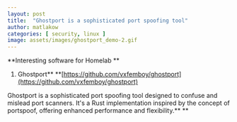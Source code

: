 ```yaml
---
layout: post
title:  "Ghostport is a sophisticated port spoofing tool"
author: matlakow
categories: [ security, linux ]
image: assets/images/ghostport_demo-2.gif
---
```

**Interesting software for Homelab **

1. Ghostport** **[https://github.com/vxfemboy/ghostport](https://github.com/vxfemboy/ghostport)

Ghostport is a sophisticated port spoofing tool designed to confuse and mislead port scanners. It's a Rust implementation inspired by the concept of portspoof, offering enhanced performance and flexibility.** **
